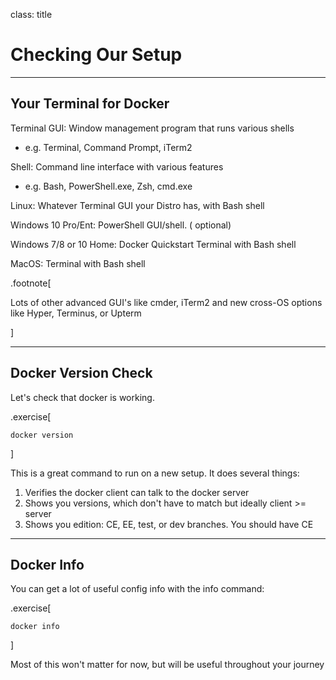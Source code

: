 class: title

# Checking Our Setup

---

## Your Terminal for Docker

Terminal GUI: Window management program that runs various shells

  - e.g. Terminal, Command Prompt, iTerm2

Shell: Command line interface with various features

  - e.g. Bash, PowerShell.exe, Zsh, cmd.exe

Linux: Whatever Terminal GUI your Distro has, with Bash shell

Windows 10 Pro/Ent: PowerShell GUI/shell. ( optional)

Windows 7/8 or 10 Home: Docker Quickstart Terminal with Bash shell

MacOS: Terminal with Bash shell

.footnote[

Lots of other advanced GUI's like cmder, iTerm2 and new cross-OS options like Hyper, Terminus, or Upterm 

]

---

## Docker Version Check

Let's check that docker is working.

.exercise[
  ```
  docker version
  ```
]

This is a great command to run on a new setup. It does several things:

  1. Verifies the docker client can talk to the docker server
  2. Shows you versions, which don't have to match but ideally client >= server
  3. Shows you edition: CE, EE, test, or dev branches. You should have CE

---

## Docker Info

You can get a lot of useful config info with the info command:

.exercise[
  ```
  docker info
  ```
]

Most of this won't matter for now, but will be useful throughout your journey

